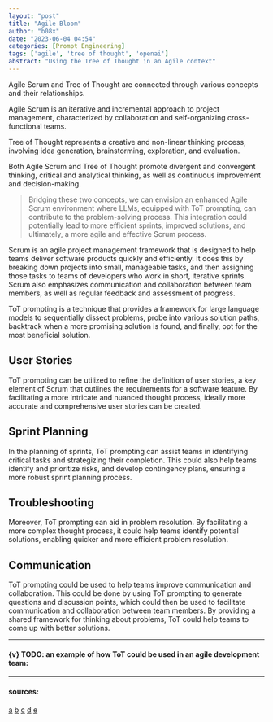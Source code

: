 ```yaml
---
layout: "post"
title: "Agile Bloom"
author: "b08x"
date: "2023-06-04 04:54"
categories: [Prompt Engineering]
tags: ['agile', 'tree of thought', 'openai']
abstract: "Using the Tree of Thought in an Agile context"
---
```


Agile Scrum and Tree of Thought are connected through various concepts and their relationships. 

Agile Scrum is an iterative and incremental approach to project management, characterized by collaboration and self-organizing cross-functional teams. 

Tree of Thought represents a creative and non-linear thinking process, involving idea generation, brainstorming, exploration, and evaluation. 

Both Agile Scrum and Tree of Thought promote divergent and convergent thinking, critical and analytical thinking, as well as continuous improvement and decision-making.

> Bridging these two concepts, we can envision an enhanced Agile Scrum environment where LLMs, equipped with ToT prompting, can contribute to the problem-solving process. This integration could potentially lead to more efficient sprints, improved solutions, and ultimately, a more agile and effective Scrum process.

Scrum is an agile project management framework that is designed to help teams deliver software products quickly and efficiently. It does this by breaking down projects into small, manageable tasks, and then assigning those tasks to teams of developers who work in short, iterative sprints. Scrum also emphasizes communication and collaboration between team members, as well as regular feedback and assessment of progress.

ToT prompting is a technique that provides a framework for large language models to sequentially dissect problems, probe into various solution paths, backtrack when a more promising solution is found, and finally, opt for the most beneficial solution.



## User Stories

ToT prompting can be utilized to refine the definition of user stories, a key element of Scrum that outlines the requirements for a software feature. By facilitating a more intricate and nuanced thought process, ideally more accurate and comprehensive user stories can be created.


## Sprint Planning

In the planning of sprints, ToT prompting can assist teams in identifying critical tasks and strategizing their completion. This could also help teams identify and prioritize risks, and develop contingency plans, ensuring a more robust sprint planning process.


## Troubleshooting

Moreover, ToT prompting can aid in problem resolution. By facilitating a more complex thought process, it could help teams identify potential solutions, enabling quicker and more efficient problem resolution.

## Communication

ToT prompting could be used to help teams improve communication and collaboration. This could be done by using ToT prompting to generate questions and discussion points, which could then be used to facilitate communication and collaboration between team members. By providing a shared framework for thinking about problems, ToT could help teams to come up with better solutions.

---

#### {v} TODO: an example of how ToT could be used in an agile development team:

---

#### sources:

[a](https://www.promptingguide.ai/techniques/tot) [b](https://arxiv.org/abs/2305.08291)
[c](https://github.com/kyegomez/tree-of-thoughts)
[d](https://github.com/dave1010/tree-of-thought-prompting)
[e](https://www.allabtai.com/chatgpt-tree-of-thoughts-prompt-engineering/)




